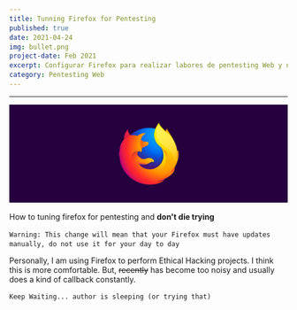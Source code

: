 ```yaml
---
title: Tunning Firefox for Pentesting 
published: true
date: 2021-04-24
img: bullet.png
project-date: Feb 2021
excerpt: Configurar Firefox para realizar labores de pentesting Web y no morir en el intento.
category: Pentesting Web
---
```


---
![](assets\posts\firefox-bg.jpg)

 How to tuning firefox for pentesting and **don't die trying** 

`Warning: This change will mean that your Firefox must have updates manually, do not use it for your day to day`

Personally, I am using Firefox to perform Ethical Hacking projects. I think this is more comfortable.
But, ~~recently~~  has become too noisy and usually does a kind of callback  constantly.


```
Keep Waiting... author is sleeping (or trying that)

```
<!-- https://support.mozilla.org/en-US/kb/how-stop-firefox-making-automatic-connections

https://blog.secureideas.com/2018/10/silencing-firefoxs-chattiness-for-web-app-testing.html

https://support.mozilla.org/en-US/questions/1139372
https://superuser.com/questions/1300131/how-to-completely-disable-push-notifications-in-firefox -->